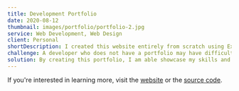 ```yaml
---
title: Development Portfolio
date: 2020-08-12
thumbnail: images/portfolio/portfolio-2.jpg
service: Web Development, Web Design
client: Personal
shortDescription: I created this website entirely from scratch using Express, Node.js and EJS to showcase my work as a web developer and writer. Featuring my most recent coding projects, blog posts, and how best to contact me if you're interested in collaboration!
challenge: A developer who does not have a portfolio may have difficulty finding work, as many employers prefer to hire developers who can provide examples of their previous work. Without a portfolio, a developer may also have difficulty demonstrating their skills and abilities to potential employers.
solution: By creating this portfolio, I am able showcase my skills and experience, making myself more attractive to potential employers or clients. A portfolio can also help developers to keep track of their past work and see their progress over time. Additionally, a portfolio can serve as a platform for developers to share their ideas and connect with other like-minded individuals.
---
```


If you're interested in learning more, visit the [website](https://brennanbrown.ca) or the [source code](https://github.com/brennanbrown/portfolio).
